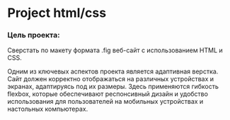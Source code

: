 # Project html/css

### Цель проекта:
Сверстать по макету формата .fig веб-сайт с использованием HTML и CSS. 

Одним из ключевых аспектов проекта является адаптивная верстка. 
Сайт должен корректно отображаться на различных устройствах и экранах, адаптируясь под их размеры. 
Здесь применяются гибкость flexbox, которые обеспечивают респонсивный дизайн и удобство использования для пользователей на мобильных устройствах и настольных компьютерах.
